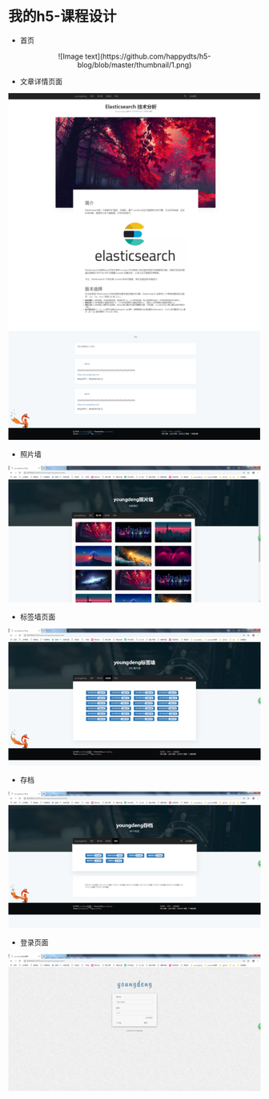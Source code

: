# 我的h5-课程设计

- 首页
<div align=center>
![Image text](https://github.com/happydts/h5-blog/blob/master/thumbnail/1.png)
</div>

- 文章详情页面

![Image text](https://github.com/happydts/h5-blog/blob/master/thumbnail/2.png)


- 照片墙

![Image text](https://github.com/happydts/h5-blog/blob/master/thumbnail/3.png)


- 标签墙页面

![Image text](https://github.com/happydts/h5-blog/blob/master/thumbnail/4.png)


- 存档

![Image text](https://github.com/happydts/h5-blog/blob/master/thumbnail/5.png)
</div>

-  登录页面

![Image text](https://github.com/happydts/h5-blog/blob/master/thumbnail/6.png)









